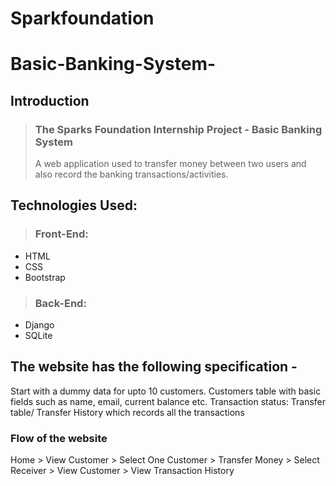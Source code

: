 # Sparkfoundation
# Basic-Banking-System-

## Introduction
>  ### The Sparks Foundation Internship Project - Basic Banking System
> A web application used to transfer money between two users and also record the banking transactions/activities.

## Technologies Used:
>  ### Front-End:
- HTML
- CSS
- Bootstrap
> ### Back-End:
-  Django 
-  SQLite

## The website has the following specification -
  Start with a dummy data for upto 10 customers.
  Customers table with basic fields such as name, email, current balance etc.
 Transaction status:
 Transfer table/ Transfer History which records all the transactions

### Flow of the website
Home > View Customer > Select One Customer > Transfer Money > Select Receiver > View Customer > View Transaction History
